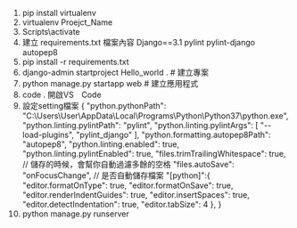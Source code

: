 1. pip install virtualenv
2. virtualenv Proejct_Name
3. Scripts\activate
4. 建立 requirements.txt 檔案內容
	Django==3.1
	pylint
	pylint-django
	autopep8
5. pip install -r requirements.txt
6. django-admin startproject Hello_world .	# 建立專案
7. python manage.py startapp web	# 建立應用程式
8. code . 開啟VS　Code
9. 設定setting檔案
	{
		"python.pythonPath": "C:\\Users\\User\\AppData\\Local\\Programs\\Python\\Python37\\python.exe",
		"python.linting.pylintPath": "pylint",
		"python.linting.pylintArgs": [
			"--load-plugins", "pylint_django"
		],
		"python.formatting.autopep8Path": "autopep8",
		"python.linting.enabled": true,
		"python.linting.pylintEnabled": true,
		"files.trimTrailingWhitespace": true, // 儲存的時候，會幫你自動過濾多餘的空格
		"files.autoSave": "onFocusChange", // 是否自動儲存檔案
		"[python]":{
			"editor.formatOnType": true,
			"editor.formatOnSave": true,
			"editor.renderIndentGuides": true,
			"editor.insertSpaces": true,
			"editor.detectIndentation": true,
			"editor.tabSize": 4
		},
	}
9. python manage.py runserver